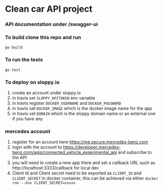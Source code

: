 # Clean car API project

### API documentation under /swagger-ui

### To build clone this repo and run 
```editorconfig
go build
```

### To run the tests
```editorconfig
go test
```

### To deploy on sloppy.io
1. create an account under sloppy.io
2. in travis set ```SLOPPY_APITOKEN``` env variable 
3. in travis register ```DOCKER_USERNAME``` and ```DOCKER_PASSWORD```
4. in travis set ```DOCKER_IMAGE``` which is the docker image name for the app
5. in travis set ```DOMAIN``` which is the sloppy domain name or an external one if you have any


### mercedes account 
1. register for an account here https://me.secure.mercedes-benz.com
2. login with the account to https://developer.mercedes-benz.com/apis/connected_vehicle_experimental_api and subscribe to the API
3. you will need to create a new app there and set a callback URL such as http://localhost:3333/callback for local dev
4. Client Id and Client secret need to be exported as ```CLIENT_ID``` and ```CLIENT_SECRET``` in docker container, this can be achieved via either ```docker run --env CLIENT_SECRET=xxxxx```

